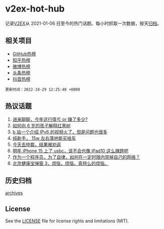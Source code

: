 # v2ex-hot-hub

 记录[V2EX](https://www.v2ex.com/)从 2021-01-06 日至今的热门话题。每小时抓取一次数据，按天[归档](archives)。
 
 ## 相关项目

- [GitHub热榜](https://github.com/snaildev/github-hot-hub)
- [知乎热榜](https://github.com/snaildev/zhihu-hot-hub)
- [微博热榜](https://github.com/snaildev/weibo-hot-hub)
- [头条热榜](https://github.com/snaildev/toutiao-hot-hub)
- [抖音热榜](https://github.com/snaildev/douyin-hot-hub)


 `更新时间：2022-10-29 12:25:40 +0800`

## 热议话题

1. [进来聊聊，今年这行情亏 or 赚了多少?](https://www.v2ex.com/t/890671)
1. [如何向 6 岁的孩子解释红黑树](https://www.v2ex.com/t/890715)
1. [b 站一个介绍 IPv6 的视频火了，但是问题也很多](https://www.v2ex.com/t/890731)
1. [纯新手， 15w 左右落地能买啥车](https://www.v2ex.com/t/890720)
1. [今天去仲裁，结果被劝返](https://www.v2ex.com/t/890666)
1. [明年 iPhone 15 上了 usbc，该不会也像 iPad10 这么辣跨吧](https://www.v2ex.com/t/890697)
1. [作为一个程序员，为了自律，如何在一定时限内禁掉自己的网络？](https://www.v2ex.com/t/890699)
1. [北京健康宝弹窗 3，烦恼，烦恼，真特么的烦恼。](https://www.v2ex.com/t/890700)

## 历史归档

[archives](archives)

## License

See the [LICENSE](LICENSE) file for license rights and limitations (MIT).
